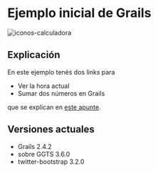 # Ejemplo inicial de Grails

![iconos-calculadora](https://cloud.githubusercontent.com/assets/4549002/18516725/6b86f4c8-7a70-11e6-86f4-997e82ea0107.png)

## Explicación
En este ejemplo tenés dos links para 

* Ver la hora actual 
* Sumar dos números en Grails

que se explican en [este apunte](https://drive.google.com/open?id=1g9Q7TxWU5hJu6_V8r63eSCek1EC1PCTL-f310XzDANE).

## Versiones actuales

* Grails 2.4.2
* sobre GGTS 3.6.0
* twitter-bootstrap 3.2.0
